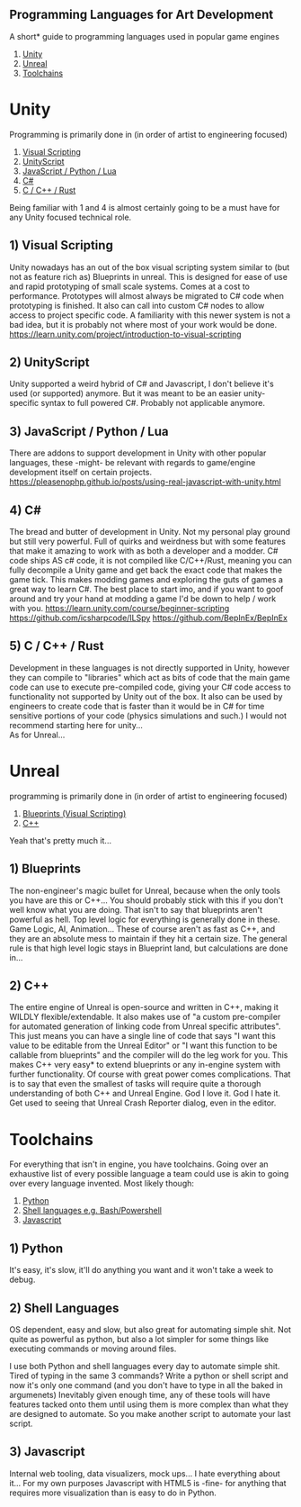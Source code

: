 ## Programming Languages for Art Development

A short* guide to programming languages used in popular game engines
1) [Unity](#Unity)
2) [Unreal](#Unreal)
3) [Toolchains](#Toolchains)

# Unity
Programming is primarily done in (in order of artist to engineering focused)
1) [Visual Scripting](#1-Visual-Scripting)
2) [UnityScript](#2-UnityScript)
3) [JavaScript / Python / Lua](#3-JavaScript--Python--Lua)
4) [C#](#4-C)
5) [C / C++ / Rust](#5-C--C--Rust)

Being familiar with 1 and 4 is almost certainly going to be a must have for any Unity focused technical role.
## 1) Visual Scripting
Unity nowadays has an out of the box visual scripting system similar to (but not as feature rich as) Blueprints in unreal. This is designed for ease of use and rapid prototyping of small scale systems. Comes at a cost to performance. Prototypes will almost always be migrated to C# code when prototyping is finished. It also can call into custom C# nodes to allow access to project specific code. A familiarity with this newer system is not a bad idea, but it is probably not where most of your work would be done.
https://learn.unity.com/project/introduction-to-visual-scripting

## 2) UnityScript
Unity supported a weird hybrid of C# and Javascript, I don't believe it's used (or supported) anymore. But it was meant to be an easier unity-specific syntax to full powered C#. Probably not applicable anymore.

## 3) JavaScript / Python / Lua
There are addons to support development in Unity with other popular languages, these -might- be relevant with regards to game/engine development itself on certain projects.
https://pleasenophp.github.io/posts/using-real-javascript-with-unity.html

## 4) C#
The bread and butter of development in Unity. Not my personal play ground but still very powerful. Full of quirks and weirdness but with some features that make it amazing to work with as both a developer and a modder. C# code ships AS c# code, it is not compiled like C/C++/Rust, meaning you can fully decompile a Unity game and get back the exact code that makes the game tick. This makes modding games and exploring the guts of games a great way to learn C#. The best place to start imo, and if you want to goof around and try your hand at modding a game I'd be down to help / work with you.
https://learn.unity.com/course/beginner-scripting
https://github.com/icsharpcode/ILSpy
https://github.com/BepInEx/BepInEx

## 5) C / C++ / Rust
Development in these languages is not directly supported in Unity, however they can compile to "libraries" which act as bits of code that the main game code can use to execute pre-compiled code, giving your C# code access to functionality not supported by Unity out of the box. It also can be used by engineers to create code that is faster than it would be in C# for time sensitive portions of your code (physics simulations and such.)
I would not recommend starting here for unity...<br>
As for Unreal...

# Unreal
programming is primarily done in (in order of artist to engineering focused)
 1) [Blueprints (Visual Scripting)](#1-Blueprints)
 2) [C++](#2-C)

Yeah that's pretty much it... 

## 1) Blueprints
The non-engineer's magic bullet for Unreal, because when the only tools you have are this or C++... You should probably stick with this if you don't well know what you are doing. That isn't to say that blueprints aren't powerful as hell. Top level logic for everything is generally done in these. Game Logic, AI, Animation... These of course aren't as fast as C++, and they are an absolute mess to maintain if they hit a certain size. The general rule is that high level logic stays in Blueprint land, but calculations are done in...

## 2) C++
The entire engine of Unreal is open-source and written in C++, making it WILDLY flexible/extendable. It also makes use of "a custom pre-compiler for automated generation of linking code from Unreal specific attributes". This just means you can have a single line of code that says "I want this value to be editable from the Unreal Editor" or "I want this function to be callable from blueprints" and the compiler will do the leg work for you. This makes C++ very easy* to extend blueprints or any in-engine system with further functionality. Of course with great power comes complications. That is to say that even the smallest of tasks will require quite a thorough understanding of both C++ and Unreal Engine. God I love it. God I hate it. Get used to seeing that Unreal Crash Reporter dialog, even in the editor.

# Toolchains
For everything that isn't in engine, you have toolchains. Going over an exhaustive list of every possible language a team could use is akin to going over every language invented. Most likely though:
1) [Python](#1-Python)
2) [Shell languages e.g. Bash/Powershell](#2-Shell-Languages)
3) [Javascript](#3-Javascript)

## 1) Python
It's easy, it's slow, it'll do anything you want and it won't take a week to debug.

## 2) Shell Languages
OS dependent, easy and slow, but also great for automating simple shit. Not quite as powerful as python, but also a lot simpler for some things like executing commands or moving around files. 

I use both Python and shell languages every day to automate simple shit. Tired of typing in the same 3 commands? Write a python or shell script and now it's only one command (and you don't have to type in all the baked in argumenets) Inevitably given enough time, any of these tools will have features tacked onto them until using them is more complex than what they are designed to automate. So you make another script to automate your last script.

## 3) Javascript
Internal web tooling, data visualizers, mock ups... I hate everything about it... For my own purposes Javascript with HTML5 is -fine- for anything that requires more visualization than is easy to do in Python. 